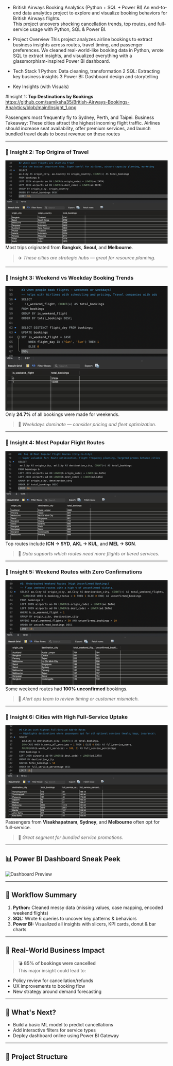 * British Airways Booking Analytics (Python + SQL + Power BI)
An end-to-end data analytics project to explore and visualize booking behaviors for British Airways flights.  
This project uncovers shocking cancellation trends, top routes, and full-service usage with Python, SQL & Power BI.

* Project Overview
This project analyzes airline bookings to extract business insights across routes, travel timing, and passenger preferences. We cleaned real-world-like booking data in Python, wrote SQL to extract insights, and visualized everything with a glassmorphism-inspired Power BI dashboard.

* Tech Stack
 1 Python: Data cleaning, transformation
 2 SQL: Extracting key business insights
 3 Power BI: Dashboard design and storytelling
           

* Key Insights (with Visuals)

 #Insight 1: **Top Destinations by Bookings**
  https://github.com/samiksha35/British-Airways-Bookings-Analytics/blob/main/Insight_1.png

Passengers most frequently fly to Sydney, Perth, and Taipei.
Business Takeaway:
These cities attract the highest incoming flight traffic.
Airlines should increase seat availability, offer premium services, and launch bundled travel deals to boost revenue on these routes

---

### 📍 Insight 2: **Top Origins of Travel**
![Top Origins](insight_2.png)  
Most trips originated from **Bangkok**, **Seoul**, and **Melbourne**.  
> ✈️ *These cities are strategic hubs — great for resource planning.*

---

### 📍 Insight 3: **Weekend vs Weekday Booking Trends**
![Weekend Bookings](insight_3.png)  
Only **24.7%** of all bookings were made for weekends.  
> 📅 *Weekdays dominate — consider pricing and fleet optimization.*

---

### 📍 Insight 4: **Most Popular Flight Routes**
![Popular Routes](insight_4.png)  
Top routes include **ICN → SYD**, **AKL → KUL**, and **MEL → SGN**.  
> 🧭 *Data supports which routes need more flights or tiered services.*

---

### 📍 Insight 5: **Weekend Routes with Zero Confirmations**
![Zero Weekend Confirmations](insight_5.png)  
Some weekend routes had **100% unconfirmed** bookings.  
> 🚨 *Alert ops team to review timing or customer mismatch.*

---

### 📍 Insight 6: **Cities with High Full-Service Uptake**
![Full Service Usage](insight_6.png)  
Passengers from **Visakhapatnam**, **Sydney**, and **Melbourne** often opt for full-service.  
> 💼 *Great segment for bundled service promotions.*

---

## 📊 Power BI Dashboard Sneak Peek
![Dashboard Preview](final_dashboard.png)

---

## 🔄 Workflow Summary

1. **Python:** Cleaned messy data (missing values, case mapping, encoded weekend flights)
2. **SQL:** Wrote 6 queries to uncover key patterns & behaviors
3. **Power BI:** Visualized all insights with slicers, KPI cards, donut & bar charts

---

## 🚀 Real-World Business Impact

> 💣 **85% of bookings were cancelled**  
This major insight could lead to:
- Policy review for cancellation/refunds
- UX improvements to booking flow
- New strategy around demand forecasting

---

## 🌱 What's Next?

- Build a basic ML model to predict cancellations  
- Add interactive filters for service types  
- Deploy dashboard online using Power BI Gateway  

---

## 📁 Project Structure

